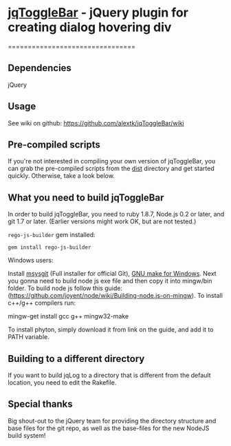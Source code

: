 # [jqToggleBar]() - jQuery plugin for creating dialog hovering div
================================

Dependencies
-------------------
jQuery


Usage
---------------------
See wiki on github: https://github.com/alextk/jqToggleBar/wiki


Pre-compiled scripts
--------------------
If you're not interested in compiling your own version of jqToggleBar, you can grab the pre-compiled scripts from the
[dist](https://github.com/alextk/jqToggleBar/tree/master/dist/) directory and get started quickly. Otherwise, take a look below.


What you need to build jqToggleBar
----------------------------
In order to build jqToggleBar, you need to ruby 1.8.7, Node.js 0.2 or later, and git 1.7 or later.
(Earlier versions might work OK, but are not tested.)

`rego-js-builder` gem installed:

    gem install rego-js-builder
    

Windows users:

   Install [msysgit](https://code.google.com/p/msysgit/) (Full installer for official Git),
   [GNU make for Windows](http://gnuwin32.sourceforge.net/packages/make.htm).
   Next you gonna need to build node js exe file and then copy it into mingw/bin folder. To build node js follow this guide:
   (https://github.com/joyent/node/wiki/Building-node.js-on-mingw). To install c++/g++ compilers run:

   mingw-get install gcc g++ mingw32-make

   To install phyton, simply download it from link on the guide, and add it to PATH variable.

Building to a different directory
---------------------------------
If you want to build jqLog to a directory that is different from the default location, you need to edit the Rakefile.

Special thanks
--------------
Big shout-out to the jQuery team for providing the directory structure and base files for the git repo, as well as the base-files for the new NodeJS build system!